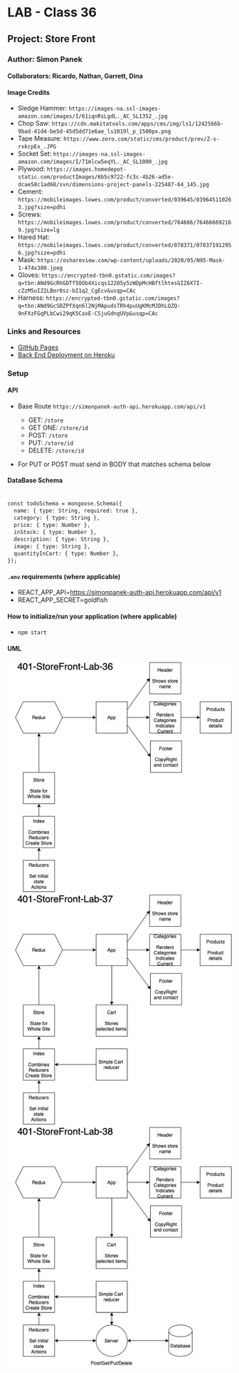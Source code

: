 # LAB - Class 36

## Project: Store Front

### Author: Simon Panek

#### Collaborators:  Ricardo, Nathan, Garrett, Dina

#### Image Credits

- Sledge Hammer: `https://images-na.ssl-images-amazon.com/images/I/61iqnRsLgdL._AC_SL1352_.jpg`
- Chop Saw: `https://cdn.makitatools.com/apps/cms/img/ls1/1242566b-9bad-41d4-be5d-45d5dd71e6ae_ls1019l_p_1500px.png`
- Tape Measure: `https://www.zoro.com/static/cms/product/prev/Z-s-rxkcpEx_.JPG`
- Socket Set: `https://images-na.ssl-images-amazon.com/images/I/71mlcw5eqYL._AC_SL1000_.jpg`
- Plywood: `https://images.homedepot-static.com/productImages/6b5c9722-fc3c-4b26-ad5e-dcae58c1ad68/svn/dimensions-project-panels-225487-64_145.jpg`
- Cement: `https://mobileimages.lowes.com/product/converted/039645/039645110263.jpg?size=pdhi`
- Screws: `https://mobileimages.lowes.com/product/converted/764666/764666692169.jpg?size=lg`
- Hared Hat: `https://mobileimages.lowes.com/product/converted/078371/078371912956.jpg?size=pdhi`
- Mask: `https://oshareview.com/wp-content/uploads/2020/05/N95-Mask-1-474x380.jpeg`
- Gloves: `https://encrypted-tbn0.gstatic.com/images?q=tbn:ANd9GcRhGDTf5OOb4Xicqs122O5y5zWDpMcHBftlhtesGIZ6X7I-cZzM5uIZ2LBor0sz-bI1q2_CgEcv&usqp=CAc`
- Harness: `https://encrypted-tbn0.gstatic.com/images?q=tbn:ANd9GcSDZPfXqn6l2NjMApudsTRh4puUgKMcMJDhLQZQ-9nFXzFGqPLbCwi29qK5CaxE-CSjuGdngUVp&usqp=CAc`

### Links and Resources

- [GitHub Pages](https://simon-panek.github.io/store-front/)
- [Back End Deployment on Heroku](https://simonpanek-auth-api.herokuapp.com/)

### Setup

#### API

- Base Route `https://simonpanek-auth-api.herokuapp.com/api/v1`
  - GET: `/store`
  - GET ONE: `/store/id`
  - POST: `/store`
  - PUT: `/store/id`
  - DELETE: `/store/id`

- For PUT or POST must send in BODY that matches schema below

#### DataBase Schema

```JS

const todoSchema = mongoose.Schema({
  name: { type: String, required: true },
  category: { type: String },
  price: { type: Number },
  inStock: { type: Number },
  description: { type: String },
  image: { type: String },
  quantityInCart: { type: Number },
});

```

#### `.env` requirements (where applicable)

- REACT_APP_API=https://simonpanek-auth-api.herokuapp.com/api/v1
- REACT_APP_SECRET=goldfish

#### How to initialize/run your application (where applicable)

- `npm start`

#### UML

![UML Phase 1](401-storefront-lab-36-uml.png)
![UML Phase 2](401-storefront-lab-37-uml.png)
![UML Phase 3](401-storefront-lab-38-uml.png)
